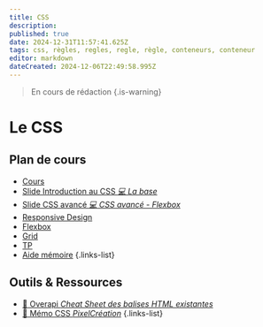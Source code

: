 ```yaml
---
title: CSS
description: 
published: true
date: 2024-12-31T11:57:41.625Z
tags: css, règles, regles, regle, règle, conteneurs, conteneur
editor: markdown
dateCreated: 2024-12-06T22:49:58.995Z
---
```


> En cours de rédaction
{.is-warning}

# Le CSS <i class="fab fa-css3-alt"></i>
## Plan de cours
- [Cours](/css/course)
- [Slide Introduction au CSS *💻 La base*](https://hedgedoc.privatehomelab.ovh/p/qveFIVoCQ#/)
- [Slide CSS avancé *💻 CSS avancé - Flexbox*](https://hedgedoc.privatehomelab.ovh/p/DjV5MR_38#/)
- [Responsive Design](/css/responsive)
- [Flexbox](/css/flexbox)
- [Grid](/css/grid)
- [TP](/css/tp)
- [Aide mémoire](/css/summary)
{.links-list}

## Outils & Ressources
- [📜 Overapi *Cheat Sheet des balises HTML existantes*](https://overapi.com/css)
- [📜 Mémo CSS *PixelCréation*](https://www.pixelcrea.com/ressources/memo-css3.pdf)
{.links-list}
